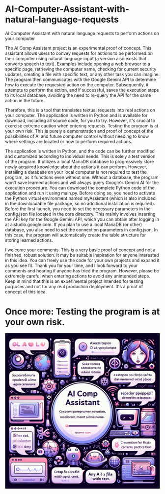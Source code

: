 # AI-Computer-Assistant-with-natural-language-requests

AI Computer Assistant with natural language requests to perform actions on your computer

The AI Comp Assistant project is an experimental proof of concept. This assistant allows users to convey requests for actions to be performed on their computer using natural language input (a version also exists that converts speech to text). Examples include opening a web browser to a specific page, retrieving the computer name, checking for current security updates, creating a file with specific text, or any other task you can imagine. The program then communicates with the Google Gemini API to determine how to execute the requested action on the computer. Subsequently, it attempts to perform the action, and if successful, saves the execution steps to its local database, avoiding the need to re-query the API for the same action in the future.

Therefore, this is a tool that translates textual requests into real actions on your computer. The application is written in Python and is available for download, including all source code, for you to try. However, it's crucial to exercise extreme caution when entering requests. Testing the program is at your own risk. This is purely a demonstration and proof of concept of the possibilities of AI and future computer control without needing to know where settings are located or how to perform required actions.

The application is written in Python, and the code can be further modified and customized according to individual needs. This is solely a test version of the program. It utilizes a local MariaDB database to progressively store newly acquired knowledge about the actions it can perform. However, installing a database on your local computer is not required to test the program, as it functions even without one. Without a database, the program won't save learned actions and will always query Google's Gemini AI for the execution procedure.
You can download the complete Python code of the application and run it using main.py. Before doing so, you need to activate the Python virtual environment named myAssistant (which is also included in the downloadable file package, so no additional installation is required). Before the first launch, you need to set the necessary parameters in the config.json file located in the core directory. This mainly involves inserting the API key for the Google Gemini API, which you can obtain after logging in at aistudio.google.com. If you plan to use a local MariaDB (or other) database, you also need to set the connection parameters in config.json. In this case, the program will automatically create the table structure for storing learned actions.

I welcome your comments. This is a very basic proof of concept and not a finished, robust solution. It may be suitable inspiration for anyone interested in this idea. You can freely use the code for your own projects and expand it as you see fit.
Thank you for your time, and I look forward to your comments and hearing if anyone has tried the program. However, please be extremely careful when entering actions to avoid any unintended steps. Keep in mind that this is an experimental project intended for testing purposes and not for any real production deployment. It's a proof of concept of this idea.

# Once more: Testing the program is at your own risk.

![AI Computer Assistant](AI_comp_assistant.jpg)

